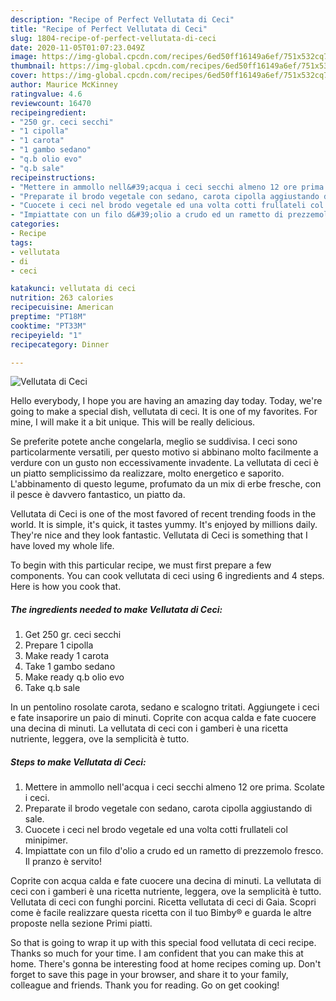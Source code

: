 ```yaml
---
description: "Recipe of Perfect Vellutata di Ceci"
title: "Recipe of Perfect Vellutata di Ceci"
slug: 1804-recipe-of-perfect-vellutata-di-ceci
date: 2020-11-05T01:07:23.049Z
image: https://img-global.cpcdn.com/recipes/6ed50ff16149a6ef/751x532cq70/vellutata-di-ceci-recipe-main-photo.jpg
thumbnail: https://img-global.cpcdn.com/recipes/6ed50ff16149a6ef/751x532cq70/vellutata-di-ceci-recipe-main-photo.jpg
cover: https://img-global.cpcdn.com/recipes/6ed50ff16149a6ef/751x532cq70/vellutata-di-ceci-recipe-main-photo.jpg
author: Maurice McKinney
ratingvalue: 4.6
reviewcount: 16470
recipeingredient:
- "250 gr. ceci secchi"
- "1 cipolla"
- "1 carota"
- "1 gambo sedano"
- "q.b olio evo"
- "q.b sale"
recipeinstructions:
- "Mettere in ammollo nell&#39;acqua i ceci secchi almeno 12 ore prima. Scolate i ceci."
- "Preparate il brodo vegetale con sedano, carota cipolla aggiustando di sale."
- "Cuocete i ceci nel brodo vegetale ed una volta cotti frullateli col minipimer."
- "Impiattate con un filo d&#39;olio a crudo ed un rametto di prezzemolo fresco. Il pranzo è servito!"
categories:
- Recipe
tags:
- vellutata
- di
- ceci

katakunci: vellutata di ceci 
nutrition: 263 calories
recipecuisine: American
preptime: "PT18M"
cooktime: "PT33M"
recipeyield: "1"
recipecategory: Dinner

---
```



![Vellutata di Ceci](https://img-global.cpcdn.com/recipes/6ed50ff16149a6ef/751x532cq70/vellutata-di-ceci-recipe-main-photo.jpg)

Hello everybody, I hope you are having an amazing day today. Today, we're going to make a special dish, vellutata di ceci. It is one of my favorites. For mine, I will make it a bit unique. This will be really delicious.

Se preferite potete anche congelarla, meglio se suddivisa. I ceci sono particolarmente versatili, per questo motivo si abbinano molto facilmente a verdure con un gusto non eccessivamente invadente. La vellutata di ceci è un piatto semplicissimo da realizzare, molto energetico e saporito. L&#39;abbinamento di questo legume, profumato da un mix di erbe fresche, con il pesce è davvero fantastico, un piatto da.

Vellutata di Ceci is one of the most favored of recent trending foods in the world. It is simple, it's quick, it tastes yummy. It's enjoyed by millions daily. They're nice and they look fantastic. Vellutata di Ceci is something that I have loved my whole life.


To begin with this particular recipe, we must first prepare a few components. You can cook vellutata di ceci using 6 ingredients and 4 steps. Here is how you cook that.

<!--inarticleads1-->

##### The ingredients needed to make Vellutata di Ceci:

1. Get 250 gr. ceci secchi
1. Prepare 1 cipolla
1. Make ready 1 carota
1. Take 1 gambo sedano
1. Make ready q.b olio evo
1. Take q.b sale


In un pentolino rosolate carota, sedano e scalogno tritati. Aggiungete i ceci e fate insaporire un paio di minuti. Coprite con acqua calda e fate cuocere una decina di minuti. La vellutata di ceci con i gamberi è una ricetta nutriente, leggera, ove la semplicità è tutto. 

<!--inarticleads2-->

##### Steps to make Vellutata di Ceci:

1. Mettere in ammollo nell&#39;acqua i ceci secchi almeno 12 ore prima. Scolate i ceci.
1. Preparate il brodo vegetale con sedano, carota cipolla aggiustando di sale.
1. Cuocete i ceci nel brodo vegetale ed una volta cotti frullateli col minipimer.
1. Impiattate con un filo d&#39;olio a crudo ed un rametto di prezzemolo fresco. Il pranzo è servito!


Coprite con acqua calda e fate cuocere una decina di minuti. La vellutata di ceci con i gamberi è una ricetta nutriente, leggera, ove la semplicità è tutto. Vellutata di ceci con funghi porcini. Ricetta vellutata di ceci di Gaia. Scopri come è facile realizzare questa ricetta con il tuo Bimby® e guarda le altre proposte nella sezione Primi piatti. 

So that is going to wrap it up with this special food vellutata di ceci recipe. Thanks so much for your time. I am confident that you can make this at home. There's gonna be interesting food at home recipes coming up. Don't forget to save this page in your browser, and share it to your family, colleague and friends. Thank you for reading. Go on get cooking!
